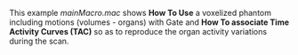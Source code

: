 This example *mainMacro.mac* shows **How To Use** a voxelized phantom including motions (volumes - organs) with Gate and **How To
associate Time Activity Curves (TAC)** so as to reproduce the organ activity variations during the scan.
